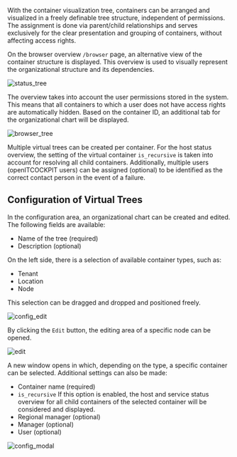 With the container visualization tree, containers can be arranged and visualized in a freely definable tree structure, independent of permissions. The assignment is done via parent/child relationships and serves exclusively for the clear presentation and grouping of containers, without affecting access rights.

On the browser overview `/browser` page, an alternative view of the container structure is displayed. This overview is used to visually represent the organizational structure and its dependencies.

![status_tree](/images/organizational_trees/status_tree.png)

The overview takes into account the user permissions stored in the system. This means that all containers to which a user does not have access rights are automatically hidden. Based on the container ID, an additional tab for the organizational chart will be displayed.

![browser_tree](/images/organizational_trees/browser_tree.png)

Multiple virtual trees can be created per container. For the host status overview, the setting of the virtual container `is_recursive` is taken into account for resolving all child containers. Additionally, multiple users (openITCOCKPIT users) can be assigned (optional) to be identified as the correct contact person in the event of a failure.

## Configuration of Virtual Trees

In the configuration area, an organizational chart can be created and edited. The following fields are available:

* Name of the tree (required)
* Description (optional)

On the left side, there is a selection of available container types, such as:

* Tenant
* Location
* Node

This selection can be dragged and dropped and positioned freely.

![config_edit](/images/organizational_trees/config_edit.png)

By clicking the `Edit` button, the editing area of a specific node can be opened.

![edit](/images/organizational_trees/edit.png)

A new window opens in which, depending on the type, a specific container can be selected. Additional settings can also be made:

* Container name (required)
* `is_recursive` If this option is enabled, the host and service status overview for all child containers of the selected container will be considered and displayed.
* Regional manager (optional)
* Manager (optional)
* User (optional)

![config_modal](/images/organizational_trees/config_modal.png)
